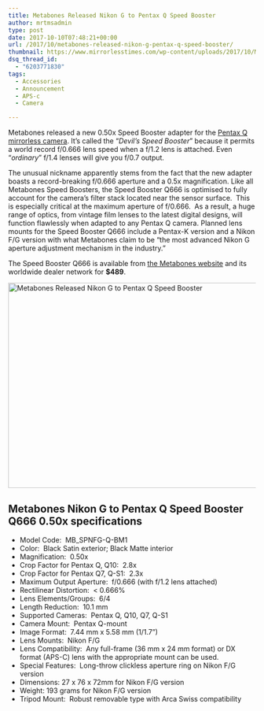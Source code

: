 ```yaml
---
title: Metabones Released Nikon G to Pentax Q Speed Booster
author: mrtmsadmin
type: post
date: 2017-10-10T07:48:21+00:00
url: /2017/10/metabones-released-nikon-g-pentax-q-speed-booster/
thumbnail: https://www.mirrorlesstimes.com/wp-content/uploads/2017/10/Metabones-0.50x-Speed-Booster-for-Pentax-Q-750x550.jpg
dsq_thread_id:
  - "6203771830"
tags:
  - Accessories
  - Announcement
  - APS-c
  - Camera

---
```

Metabones released a new 0.50x Speed Booster adapter for the <a href="http://amzn.to/2xupIGs" target="_blank" rel="noopener">Pentax Q mirrorless camera</a>. It’s called the “_Devil’s Speed Booster_” because it permits a world record f/0.666 lens speed when a f/1.2 lens is attached. Even “_ordinary_” f/1.4 lenses will give you f/0.7 output.

The unusual nickname apparently stems from the fact that the new adapter boasts a record-breaking f/0.666 aperture and a 0.5x magnification. Like all Metabones Speed Boosters, the Speed Booster Q666 is optimised to fully account for the camera’s filter stack located near the sensor surface.  This is especially critical at the maximum aperture of f/0.666.  As a result, a huge range of optics, from vintage film lenses to the latest digital designs, will function flawlessly when adapted to any Pentax Q camera. Planned lens mounts for the Speed Booster Q666 include a Pentax-K version and a Nikon F/G version with what Metabones claim to be &#8220;the most advanced Nikon G aperture adjustment mechanism in the industry.&#8221;

The Speed Booster Q666 is available from [the Metabones website][1] and its worldwide dealer network for **$489**.

[<img class="aligncenter wp-image-1284 size-full" title="Metabones Released Nikon G to Pentax Q Speed Booster" src="https://i2.wp.com/www.mirrorlesstimes.com/wp-content/uploads/2017/10/Metabones-0.50x-Speed-Booster-for-Pentax-Q.jpg?resize=600%2C417&#038;ssl=1" alt="Metabones Released Nikon G to Pentax Q Speed Booster" width="600" height="417" srcset="https://i2.wp.com/www.mirrorlesstimes.com/wp-content/uploads/2017/10/Metabones-0.50x-Speed-Booster-for-Pentax-Q.jpg?w=900&ssl=1 900w, https://i2.wp.com/www.mirrorlesstimes.com/wp-content/uploads/2017/10/Metabones-0.50x-Speed-Booster-for-Pentax-Q.jpg?resize=300%2C208&ssl=1 300w, https://i2.wp.com/www.mirrorlesstimes.com/wp-content/uploads/2017/10/Metabones-0.50x-Speed-Booster-for-Pentax-Q.jpg?resize=768%2C533&ssl=1 768w, https://i2.wp.com/www.mirrorlesstimes.com/wp-content/uploads/2017/10/Metabones-0.50x-Speed-Booster-for-Pentax-Q.jpg?resize=700%2C486&ssl=1 700w" sizes="(max-width: 600px) 100vw, 600px" data-recalc-dims="1" />][2]

## Metabones Nikon G to Pentax Q Speed Booster Q666 0.50x specifications

  * Model Code:  MB_SPNFG-Q-BM1
  * Color:  Black Satin exterior; Black Matte interior
  * Magnification:  0.50x
  * Crop Factor for Pentax Q, Q10:  2.8x
  * Crop Factor for Pentax Q7, Q-S1:  2.3x
  * Maximum Output Aperture:  f/0.666 (with f/1.2 lens attached)
  * Rectilinear Distortion:  < 0.666%
  * Lens Elements/Groups:  6/4
  * Length Reduction:  10.1 mm
  * Supported Cameras:  Pentax Q, Q10, Q7, Q-S1
  * Camera Mount:  Pentax Q-mount
  * Image Format:  7.44 mm x 5.58 mm (1/1.7”)
  * Lens Mounts:  Nikon F/G
  * Lens Compatibility:  Any full-frame (36 mm x 24 mm format) or DX format (APS-C) lens with the appropriate mount can be used.
  * Special Features:  Long-throw clickless aperture ring on Nikon F/G version
  * Dimensions: 27 x 76 x 72mm for Nikon F/G version
  * Weight: 193 grams for Nikon F/G version
  * Tripod Mount:  Robust removable type with Arca Swiss compatibility

 [1]: http://www.metabones.com/products/details/MB_SPNFG-Q-BM1
 [2]: https://i2.wp.com/www.mirrorlesstimes.com/wp-content/uploads/2017/10/Metabones-0.50x-Speed-Booster-for-Pentax-Q.jpg?ssl=1
